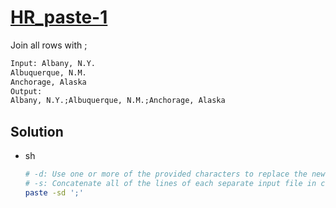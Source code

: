 # [HR_paste-1](https://www.hackerrank.com/challenges/paste-1)

Join all rows with ;

```txt
Input: Albany, N.Y.
Albuquerque, N.M.
Anchorage, Alaska
Output:
Albany, N.Y.;Albuquerque, N.M.;Anchorage, Alaska
```

## Solution

* sh

  ```sh
  # -d: Use one or more of the provided characters to replace the newline characters instead of the default tab
  # -s: Concatenate all of the lines of each separate input file in command line order
  paste -sd ';'
  ```
